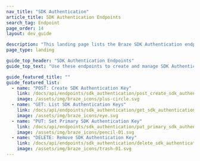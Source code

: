 ```yaml
---
nav_title: "SDK Authentication"
article_title: SDK Authentication Endpoints
search_tag: Endpoint
page_order: 14
layout: dev_guide

description: "This landing page lists the Braze SDK Authentication endpoints."
page_type: landing

guide_top_header: "SDK Authentication Endpoints"
guide_top_text: "Use these endpoints to create and manage SDK Authentication keys for your app. SDK Authentication keys allow you to securely authenticate your mobile SDK instances with Braze."

guide_featured_title: ""
guide_featured_list:
  - name: "POST: Create SDK Authentication Key"
    link: /docs/api/endpoints/sdk_authentication/post_create_sdk_authentication_key/
    image: /assets/img/braze_icons/plus-circle.svg
  - name: "GET: List SDK Authentication Keys"
    link: /docs/api/endpoints/sdk_authentication/get_sdk_authentication_keys/
    image: /assets/img/braze_icons/eye.svg
  - name: "PUT: Set Primary SDK Authentication Key"
    link: /docs/api/endpoints/sdk_authentication/put_primary_sdk_authentication_key/
    image: /assets/img/braze_icons/pencil-01.svg
  - name: "DELETE: Remove SDK Authentication Key"
    link: /docs/api/endpoints/sdk_authentication/delete_sdk_authentication_key/
    image: /assets/img/braze_icons/trash-01.svg
---
```

